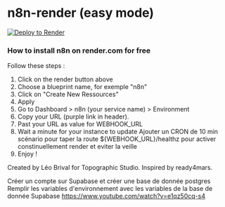 # n8n-render (easy mode)

[![Deploy to Render](https://render.com/images/deploy-to-render-button.svg)](https://render.com/deploy)

### How to install n8n on render.com for free

Follow these steps :

1. Click on the render button above
2. Choose a blueprint name, for exemple "n8n"
3. Click on "Create New Ressources"
4. Apply
5. Go to Dashboard > n8n (your service name) > Environment
6. Copy your URL (purple link in header).
7. Past your URL as value for WEBHOOK_URL
8. Wait a minute for your instance to update
   Ajouter un CRON de 10 min scénario pour taper la route ${WEBHOOK_URL}/healthz pour activer constinuellement render et eviter la veille
9. Enjoy !

Created by Léo Brival for Topographic Studio. Inspired by ready4mars.

Créer un compte sur Supabase et créer une base de donnée postgres
Remplir les variables d'environnement avec les variables de la base de donnée Supabase
https://www.youtube.com/watch?v=e1qz50cq-s4
